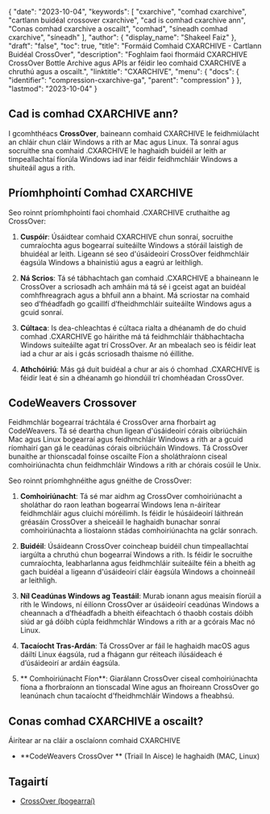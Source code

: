 {
  "date": "2023-10-04",
  "keywords": [
"cxarchive",
"comhad cxarchive",
"cartlann buidéal crossover cxarchive",
"cad is comhad cxarchive ann",
"Conas comhad cxarchive a oscailt",
"comhad",
"síneadh comhad cxarchive",
"síneadh"
],
  "author": {
    "display_name": "Shakeel Faiz"
},
  "draft": "false",
  "toc": true,
  "title": "Formáid Comhaid CXARCHIVE - Cartlann Buidéal CrossOver",
  "description": "Foghlaim faoi fhormáid CXARCHIVE CrossOver Bottle Archive agus APIs ar féidir leo comhaid CXARCHIVE a chruthú agus a oscailt.",
  "linktitle": "CXARCHIVE",
  "menu": {
    "docs": {
      "identifier": "compression-cxarchive-ga",
      "parent": "compression"
}
},
  "lastmod": "2023-10-04"
}

## Cad is comhad CXARCHIVE ann?

I gcomhthéacs **CrossOver**, baineann comhaid CXARCHIVE le feidhmiúlacht an chláir chun cláir Windows a rith ar Mac agus Linux. Tá sonraí agus socruithe sna comhaid .CXARCHIVE le haghaidh buidéil ar leith ar timpeallachtaí fíorúla Windows iad inar féidir feidhmchláir Windows a shuiteáil agus a rith.

## Príomhphointí Comhad CXARCHIVE

Seo roinnt príomhphointí faoi chomhaid .CXARCHIVE cruthaithe ag CrossOver:

1.  **Cuspóir**: Úsáidtear comhaid CXARCHIVE chun sonraí, socruithe cumraíochta agus bogearraí suiteáilte Windows a stóráil laistigh de bhuidéal ar leith. Ligeann sé seo d'úsáideoirí CrossOver feidhmchláir éagsúla Windows a bhainistiú agus a eagrú ar leithligh.
    
2.  **Ná Scrios**: Tá sé tábhachtach gan comhaid .CXARCHIVE a bhaineann le CrossOver a scriosadh ach amháin má tá sé i gceist agat an buidéal comhfhreagrach agus a bhfuil ann a bhaint. Má scriostar na comhaid seo d’fhéadfadh go gcaillfí d’fheidhmchláir suiteáilte Windows agus a gcuid sonraí.
    
3.  **Cúltaca**: Is dea-chleachtas é cúltaca rialta a dhéanamh de do chuid comhad .CXARCHIVE go háirithe má tá feidhmchláir thábhachtacha Windows suiteáilte agat trí CrossOver. Ar an mbealach seo is féidir leat iad a chur ar ais i gcás scriosadh thaisme nó éillithe.
    
4.  **Athchóiriú**: Más gá duit buidéal a chur ar ais ó chomhad .CXARCHIVE is féidir leat é sin a dhéanamh go hiondúil trí chomhéadan CrossOver. 

## CodeWeavers Crossover

Feidhmchlár bogearraí tráchtála é CrossOver arna fhorbairt ag CodeWeavers. Tá sé deartha chun ligean d'úsáideoirí córais oibriúcháin Mac agus Linux bogearraí agus feidhmchláir Windows a rith ar a gcuid ríomhairí gan gá le ceadúnas córais oibriúcháin Windows. Tá CrossOver bunaithe ar thionscadal foinse oscailte Fíon a sholáthraíonn ciseal comhoiriúnachta chun feidhmchláir Windows a rith ar chórais cosúil le Unix.

Seo roinnt príomhghnéithe agus gnéithe de CrossOver:

1.  **Comhoiriúnacht**: Tá sé mar aidhm ag CrossOver comhoiriúnacht a sholáthar do raon leathan bogearraí Windows lena n-áirítear feidhmchláir agus cluichí móréilimh. Is féidir le húsáideoirí láithreán gréasáin CrossOver a sheiceáil le haghaidh bunachar sonraí comhoiriúnachta a liostaíonn stádas comhoiriúnachta na gclár sonrach.
    
2.  **Buidéil**: Úsáideann CrossOver coincheap buidéil chun timpeallachtaí iargúlta a chruthú chun bogearraí Windows a rith. Is féidir le socruithe cumraíochta, leabharlanna agus feidhmchláir suiteáilte féin a bheith ag gach buidéal a ligeann d'úsáideoirí cláir éagsúla Windows a choinneáil ar leithligh.
    
3.  **Níl Ceadúnas Windows ag Teastáil**: Murab ionann agus meaisín fíorúil a rith le Windows, ní éilíonn CrossOver ar úsáideoirí ceadúnas Windows a cheannach a d’fhéadfadh a bheith éifeachtach ó thaobh costais dóibh siúd ar gá dóibh cúpla feidhmchlár Windows a rith ar a gcórais Mac nó Linux.
    
4.  **Tacaíocht Tras-Ardán**: Tá CrossOver ar fáil le haghaidh macOS agus dáiltí Linux éagsúla, rud a fhágann gur réiteach ilúsáideach é d’úsáideoirí ar ardáin éagsúla.
    
5.  ** Comhoiriúnacht Fíon**: Giarálann CrossOver ciseal comhoiriúnachta fíona a fhorbraíonn an tionscadal Wine agus an fhoireann CrossOver go leanúnach chun tacaíocht d'fheidhmchláir Windows a fheabhsú.

## Conas comhad CXARCHIVE a oscailt?

Áirítear ar na cláir a osclaíonn comhaid CXARCHIVE

- **CodeWeavers CrossOver ** (Triail In Aisce) le haghaidh (MAC, Linux)

## Tagairtí
* [CrossOver (bogearraí)]( https://en.wikipedia.org/wiki/CrossOver_(software))


